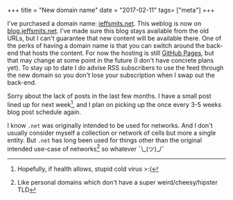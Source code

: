 +++
title = "New domain name"
date = "2017-02-11"
tags=     ["meta"]
+++

I've purchased a domain name: [jeffsmits.net](https://www.jeffsmits.net/). This weblog is now on [blog.jeffsmits.net](https://blog.jeffsmits.net). I've 
made sure this blog stays available from the old URLs, but I can't guarantee that new content will 
be available there. One of the perks of having a domain name is that you can switch around the 
back-end that hosts the content. For now the hosting is still [GitHub 
Pages](https://github.com/Apanatshka/Apanatshka.github.io), but that may change at some point in 
the future (I don't have concrete plans yet). To stay up to date I do advise RSS subscribers to use 
the feed through the new domain so you don't lose your subscription when I swap out the back-end. 

Sorry about the lack of posts in the last few months. I have a small post lined up for next
week[^health], and I plan on picking up the once every 3-5 weeks blog post schedule again. 

I know `.net` was originally intended to be used for networks. And I don't usually consider myself 
a collection or network of cells but more a single entity. But `.net` has long been used for things 
other than the original intended use-case of networks[^net-domain] so whatever ¯\\\_(ツ)\_/¯

[^health]: Hopefully, if health allows, stupid cold virus >:(
[^net-domain]: Like personal domains which don't have a super weird/cheesy/hipster TLD
